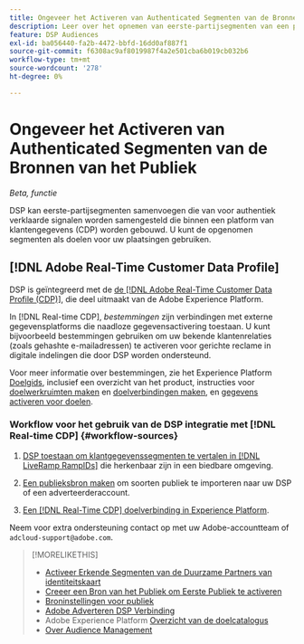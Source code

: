 ```yaml
---
title: Ongeveer het Activeren van Authenticated Segmenten van de Bronnen van het Publiek
description: Leer over het opnemen van eerste-partijsegmenten van een platform van klantengegevens.
feature: DSP Audiences
exl-id: ba056440-fa2b-4472-bbfd-16dd0af887f1
source-git-commit: f6308ac9af8019987f4a2e501cba6b019cb032b6
workflow-type: tm+mt
source-wordcount: '278'
ht-degree: 0%

---
```


# Ongeveer het Activeren van Authenticated Segmenten van de Bronnen van het Publiek

<!-- Doesn't specifically explain what you can do in our UI -->
*Beta, functie*

DSP kan eerste-partijsegmenten samenvoegen die van voor authentiek verklaarde signalen worden samengesteld die binnen een platform van klantengegevens (CDP) worden gebouwd. U kunt de opgenomen segmenten als doelen voor uw plaatsingen gebruiken.

## [!DNL Adobe Real-Time Customer Data Profile]

DSP is geïntegreerd met de [de [!DNL Adobe Real-Time Customer Data Profile (CDP)]](https://experienceleague.adobe.com/docs/experience-platform/rtcdp/overview.html), die deel uitmaakt van de Adobe Experience Platform.

In [!DNL Real-time CDP], *bestemmingen* zijn verbindingen met externe gegevensplatforms die naadloze gegevensactivering toestaan. U kunt bijvoorbeeld bestemmingen gebruiken om uw bekende klantenrelaties (zoals gehashte e-mailadressen) te activeren voor gerichte reclame in digitale indelingen die door DSP worden ondersteund.

Voor meer informatie over bestemmingen, zie het Experience Platform [Doelgids](https://experienceleague.adobe.com/docs/experience-platform/destinations/home.html), inclusief een overzicht van het product, instructies voor [doelwerkruimten maken](https://experienceleague.adobe.com/docs/experience-platform/destinations/ui/destinations-workspace.html) en [doelverbindingen maken](https://experienceleague.adobe.com/docs/experience-platform/destinations/ui/connect-destination.html), en [gegevens activeren voor doelen](https://experienceleague.adobe.com/docs/experience-platform/destinations/ui/activate/activate-segment-streaming-destinations.html).

### Workflow voor het gebruik van de DSP integratie met [!DNL Real-time CDP] {#workflow-sources}

<!-- Make sure that titles make the distinctions clear -- everything can't be "Activate XXX." -->

1. [DSP toestaan om klantgegevenssegmenten te vertalen in [!DNL LiveRamp RampIDs]](source-durable-id.md) die herkenbaar zijn in een biedbare omgeving.<!-- I don't think I need this here: This requires DSP account-level and campaign-level settings to enable segment sharing with [!DNL LiveRamp], which will translate customer data to [!DNL RampIDs] to create targetable segments. Your Adobe Account Team will perform this configuration. -->

1. [Een publieksbron maken](source-create.md) om soorten publiek te importeren naar uw DSP of een adverteerderaccount.

1. [Een [!DNL Real-Time CDP] doelverbinding in Experience Platform](https://experienceleague.adobe.com/docs/experience-platform/destinations/catalog/advertising/adobe-advertising-cloud-connection.html).

Neem voor extra ondersteuning contact op met uw Adobe-accountteam of `adcloud-support@adobe.com`.

>[!MORELIKETHIS]
>
>* [Activeer Erkende Segmenten van de Duurzame Partners van identiteitskaart](source-durable-id.md)
>* [Creeer een Bron van het Publiek om Eerste Publiek te activeren](source-create.md)
>* [Broninstellingen voor publiek](source-settings.md)
>* [Adobe Adverteren DSP Verbinding](https://experienceleague.adobe.com/docs/experience-platform/destinations/catalog/advertising/adobe-advertising-cloud-connection.html)
>* Adobe Experience Platform [Overzicht van de doelcatalogus](https://experienceleague.adobe.com/docs/experience-platform/destinations/catalog/overview.html)
>* [Over Audience Management](/help/dsp/audiences/audience-about.md)

